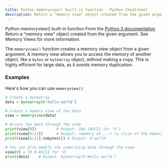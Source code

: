 ```yaml
---
title: Python memoryview() built-in function - Python Cheatsheet
description: Return a “memory view” object created from the given argument. See Memory Views for more information.
---
```


<base-title :title="frontmatter.title" :description="frontmatter.description">
Python memoryview() built-in function
</base-title>

<base-disclaimer>
  <base-disclaimer-title>
    From the <a target="_blank" href="https://docs.python.org/3/library/functions.html#memoryview">Python 3 documentation</a>
  </base-disclaimer-title>
  <base-disclaimer-content>
   Return a “memory view” object created from the given argument. See Memory Views for more information.
  </base-disclaimer-content>
</base-disclaimer>

The `memoryview()` function creates a memory view object from a given argument. A memory view allows you to access the memory of another object, like a `bytes` or `bytearray` object, without making a copy. This is highly efficient for large data, as it avoids memory duplication.

### Examples

Here's how you can use `memoryview()`:

```python
# Create a bytearray
data = bytearray(b'hello world')

# Create a memory view of the data
view = memoryview(data)

# Access the data through the view
print(view[0])         # Output: 104 (ASCII for 'h')
print(view[6:11])      # Output: <memory at ...> (a slice of the memory)
print(view[6:11].tobytes()) # Output: b'world'

# You can also modify the underlying data through the view
view[0] = 72 # ASCII for 'H'
print(data)    # Output: bytearray(b'Hello world')
```

